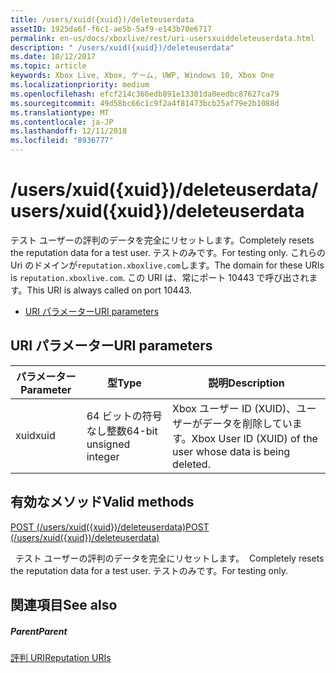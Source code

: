 ```yaml
---
title: /users/xuid({xuid})/deleteuserdata
assetID: 1925da6f-f6c1-ae5b-5af9-e143b70e6717
permalink: en-us/docs/xboxlive/rest/uri-usersxuiddeleteuserdata.html
description: " /users/xuid({xuid})/deleteuserdata"
ms.date: 10/12/2017
ms.topic: article
keywords: Xbox Live, Xbox, ゲーム, UWP, Windows 10, Xbox One
ms.localizationpriority: medium
ms.openlocfilehash: efcf214c366edb891e13301da0eedbc87627ca79
ms.sourcegitcommit: 49d58bc66c1c9f2a4f81473bcb25af79e2b1088d
ms.translationtype: MT
ms.contentlocale: ja-JP
ms.lasthandoff: 12/11/2018
ms.locfileid: "8936777"
---
```

# <a name="usersxuidxuiddeleteuserdata"></a><span data-ttu-id="af00e-104">/users/xuid({xuid})/deleteuserdata</span><span class="sxs-lookup"><span data-stu-id="af00e-104">/users/xuid({xuid})/deleteuserdata</span></span>
<span data-ttu-id="af00e-105">テスト ユーザーの評判のデータを完全にリセットします。</span><span class="sxs-lookup"><span data-stu-id="af00e-105">Completely resets the reputation data for a test user.</span></span> <span data-ttu-id="af00e-106">テストのみです。</span><span class="sxs-lookup"><span data-stu-id="af00e-106">For testing only.</span></span> <span data-ttu-id="af00e-107">これらの Uri のドメインが`reputation.xboxlive.com`します。</span><span class="sxs-lookup"><span data-stu-id="af00e-107">The domain for these URIs is `reputation.xboxlive.com`.</span></span> <span data-ttu-id="af00e-108">この URI は、常にポート 10443 で呼び出されます。</span><span class="sxs-lookup"><span data-stu-id="af00e-108">This URI is always called on port 10443.</span></span>
 
  * [<span data-ttu-id="af00e-109">URI パラメーター</span><span class="sxs-lookup"><span data-stu-id="af00e-109">URI parameters</span></span>](#ID4EV)
 
<a id="ID4EV"></a>

 
## <a name="uri-parameters"></a><span data-ttu-id="af00e-110">URI パラメーター</span><span class="sxs-lookup"><span data-stu-id="af00e-110">URI parameters</span></span>
 
| <span data-ttu-id="af00e-111">パラメーター</span><span class="sxs-lookup"><span data-stu-id="af00e-111">Parameter</span></span>| <span data-ttu-id="af00e-112">型</span><span class="sxs-lookup"><span data-stu-id="af00e-112">Type</span></span>| <span data-ttu-id="af00e-113">説明</span><span class="sxs-lookup"><span data-stu-id="af00e-113">Description</span></span>| 
| --- | --- | --- | 
| <span data-ttu-id="af00e-114">xuid</span><span class="sxs-lookup"><span data-stu-id="af00e-114">xuid</span></span>| <span data-ttu-id="af00e-115">64 ビットの符号なし整数</span><span class="sxs-lookup"><span data-stu-id="af00e-115">64-bit unsigned integer</span></span>| <span data-ttu-id="af00e-116">Xbox ユーザー ID (XUID)、ユーザーがデータを削除しています。</span><span class="sxs-lookup"><span data-stu-id="af00e-116">Xbox User ID (XUID) of the user whose data is being deleted.</span></span>| 
  
<a id="ID4EYB"></a>

 
## <a name="valid-methods"></a><span data-ttu-id="af00e-117">有効なメソッド</span><span class="sxs-lookup"><span data-stu-id="af00e-117">Valid methods</span></span>

[<span data-ttu-id="af00e-118">POST (/users/xuid({xuid})/deleteuserdata)</span><span class="sxs-lookup"><span data-stu-id="af00e-118">POST (/users/xuid({xuid})/deleteuserdata)</span></span>](uri-usersxuiddeleteuserdatapost.md)

<span data-ttu-id="af00e-119">&nbsp;&nbsp;テスト ユーザーの評判のデータを完全にリセットします。</span><span class="sxs-lookup"><span data-stu-id="af00e-119">&nbsp;&nbsp;Completely resets the reputation data for a test user.</span></span> <span data-ttu-id="af00e-120">テストのみです。</span><span class="sxs-lookup"><span data-stu-id="af00e-120">For testing only.</span></span>
 
<a id="ID4ECC"></a>

 
## <a name="see-also"></a><span data-ttu-id="af00e-121">関連項目</span><span class="sxs-lookup"><span data-stu-id="af00e-121">See also</span></span>
 
<a id="ID4EEC"></a>

 
##### <a name="parent"></a><span data-ttu-id="af00e-122">Parent</span><span class="sxs-lookup"><span data-stu-id="af00e-122">Parent</span></span> 

[<span data-ttu-id="af00e-123">評判 URI</span><span class="sxs-lookup"><span data-stu-id="af00e-123">Reputation URIs</span></span>](atoc-reference-reputation.md)

   